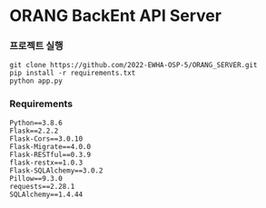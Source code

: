 # ORANG BackEnt API Server

### 프로젝트 실행 
```
git clone https://github.com/2022-EWHA-OSP-5/ORANG_SERVER.git
pip install -r requirements.txt
python app.py
```

### Requirements
```
Python==3.8.6
Flask==2.2.2
Flask-Cors==3.0.10
Flask-Migrate==4.0.0
Flask-RESTful==0.3.9
flask-restx==1.0.3
Flask-SQLAlchemy==3.0.2
Pillow==9.3.0
requests==2.28.1
SQLAlchemy==1.4.44
```
